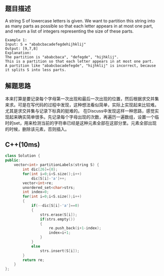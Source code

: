 ## 题目描述
A string S of lowercase letters is given. We want to partition this string into as many parts as possible so that each letter appears in at most one part, and return a list of integers representing the size of these parts.
```
Example 1:
Input: S = "ababcbacadefegdehijhklij"
Output: [9,7,8]
Explanation:
The partition is "ababcbaca", "defegde", "hijhklij".
This is a partition so that each letter appears in at most one part.
A partition like "ababcbacadefegde", "hijhklij" is incorrect, because it splits S into less parts.
```
## 解题思路
本来打算是要记录每个字母第一次出现和最后一次出现的位置，然后根据求交并集来求。可是在写代码的过程中发现，这种想法看似简单，实际上实现起来比较难。尤其是求交并集与记录下标真的挺难的。
在Discuss中发现这样一种思路，感觉实现起来确实简单很多。先记录每个字母出现的次数，再遍历一遍数组，设置一个临时的set，用来检测当前的字符串已经是这种元素全部在这部分里。元素全部出现的时候，删除该元素，否则插入。
## C++(10ms)
```cpp
class Solution {
public:
    vector<int> partitionLabels(string S) {
        int dic[26]={0};
        for(int i=0;i<S.size();i++)
            dic[S[i]-'a']++;
        vector<int>re;
        unordered_set<char>strs;
        int index=0;
        for(int i=0;i<S.size();i++)
        {
            if(--dic[S[i]-'a']==0)
            {
                strs.erase(S[i]);
                if(strs.empty())
                {
                    re.push_back(i+1-index);
                    index=i+1;
                }
            }
            else
                strs.insert(S[i]);
        }
        return re;
    }
};
```
